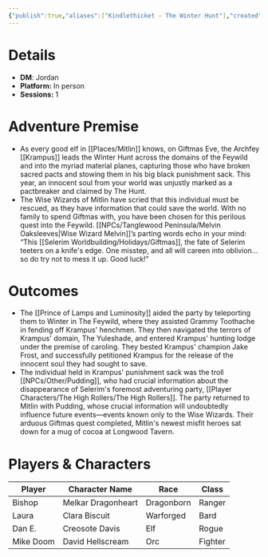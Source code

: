 ```yaml
---
{"publish":true,"aliases":["Kindlethicket - The Winter Hunt"],"created":"2025-07-25T10:08:23.000-04:00","modified":"2025-10-09T16:58:47.000-04:00","published":"2025-10-09T16:58:47.000-04:00","cssclasses":"","DM":"Jordan","Players":["Bishop","Laura","Dan E.","Mike Doom"],"Platform":"In person","Sessions":1,"Start Date":"2024-12-20"}
---
```


# Details
- **DM**: Jordan
- **Platform:** In person
- **Sessions:** 1

# Adventure Premise
- As every good elf in [[Places/Mitlin]] knows, on Giftmas Eve, the Archfey [[Krampus]] leads the Winter Hunt across the domains of the Feywild and into the myriad material planes, capturing those who have broken sacred pacts and stowing them in his big black punishment sack. This year, an innocent soul from your world was unjustly marked as a pactbreaker and claimed by The Hunt.
- The Wise Wizards of Mitlin have scried that this individual must be rescued, as they have information that could save the world. With no family to spend Giftmas with, you have been chosen for this perilous quest into the Feywild. [[NPCs/Tanglewood Peninsula/Melvin Oaksleeves\|Wise Wizard Melvin]]’s parting words echo in your mind: “This [[Selerim Worldbuilding/Holidays/Giftmas]], the fate of Selerim teeters on a knife's edge. One misstep, and all will careen into oblivion… so do try not to mess it up. Good luck!”

# Outcomes
- The [[Prince of Lamps and Luminosity]] aided the party by teleporting them to Winter in The Feywild, where they assisted Grammy Toothache in fending off Krampus' henchmen. They then navigated the terrors of Krampus' domain, The Yuleshade, and entered Krampus' hunting lodge under the premise of caroling. They bested Krampus' champion Jake Frost, and successfully petitioned Krampus for the release of the innocent soul they had sought to save.
- The individual held in Krampus' punishment sack was the troll [[NPCs/Other/Pudding]], who had crucial information about the disappearance of Selerim's foremost adventuring party, [[Player Characters/The High Rollers/The High Rollers]]. The party returned to Mitlin with Pudding, whose crucial information will undoubtedly influence future events—events known only to the Wise Wizards. Their arduous Giftmas quest completed, Mitlin's newest misfit heroes sat down for a mug of cocoa at Longwood Tavern.

# Players & Characters
| Player              | Character Name     | Race       | Class   |
| ------------------- | ------------------ | ---------- | ------- |
| Bishop | Melkar Dragonheart | Dragonborn | Ranger  |
| Laura | Clara Biscuit      | Warforged  | Bard    |
| Dan E. | Creosote Davis     | Elf        | Rogue   |
| Mike Doom | David Hellscream   | Orc        | Fighter |
